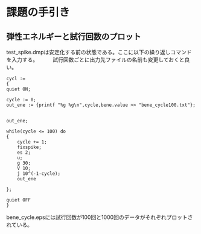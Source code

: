 # 課題の手引き
## 弾性エネルギーと試行回数のプロット
test_spike.dmpは安定化する前の状態である。ここに以下の繰り返しコマンドを入力する。　　　
試行回数ごとに出力先ファイルの名前も変更しておくと良い。
```
cycl :=
{
quiet ON;

cycle := 0;
out_ene := {printf "%g %g\n",cycle,bene.value >> "bene_cycle100.txt"};


out_ene;

while(cycle <= 100) do
{
	cycle += 1;
	fixspike;
	es 2;
	u;
	g 30;
	V 10;
	j 10^(-1-cycle);
	out_ene
	
};

quiet OFF
}
```  
bene_cycle.epsには試行回数が100回と1000回のデータがそれぞれプロットされている。
